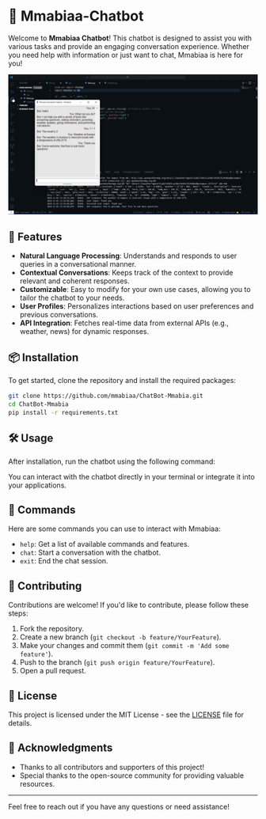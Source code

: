 # 🤖 Mmabiaa-Chatbot

Welcome to **Mmabiaa Chatbot**! This chatbot is designed to assist you with various tasks and provide an engaging conversation experience. Whether you need help with information or just want to chat, Mmabiaa is here for you!

![Chatbot](https://github.com/Mmabiaa/ChatBot-Mmabia/blob/main/Chatbot/Pictures/chatBot.png)

## 🚀 Features

- **Natural Language Processing**: Understands and responds to user queries in a conversational manner.
- **Contextual Conversations**: Keeps track of the context to provide relevant and coherent responses.
- **Customizable**: Easy to modify for your own use cases, allowing you to tailor the chatbot to your needs.
- **User Profiles**: Personalizes interactions based on user preferences and previous conversations.
- **API Integration**: Fetches real-time data from external APIs (e.g., weather, news) for dynamic responses.

## 📦 Installation

To get started, clone the repository and install the required packages:
```bash
git clone https://github.com/mmabiaa/ChatBot-Mmabia.git
cd ChatBot-Mmabia
pip install -r requirements.txt
```


## 🛠️ Usage

After installation, run the chatbot using the following command:


You can interact with the chatbot directly in your terminal or integrate it into your applications.

## 📖 Commands

Here are some commands you can use to interact with Mmabiaa:

- `help`: Get a list of available commands and features.
- `chat`: Start a conversation with the chatbot.
- `exit`: End the chat session.

## 📝 Contributing

Contributions are welcome! If you'd like to contribute, please follow these steps:

1. Fork the repository.
2. Create a new branch (`git checkout -b feature/YourFeature`).
3. Make your changes and commit them (`git commit -m 'Add some feature'`).
4. Push to the branch (`git push origin feature/YourFeature`).
5. Open a pull request.

## 📄 License

This project is licensed under the MIT License - see the [LICENSE](LICENSE) file for details.

## 🤝 Acknowledgments

- Thanks to all contributors and supporters of this project!
- Special thanks to the open-source community for providing valuable resources.

---

Feel free to reach out if you have any questions or need assistance!




